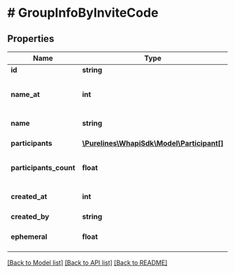 # # GroupInfoByInviteCode

## Properties

Name | Type | Description | Notes
------------ | ------------- | ------------- | -------------
**id** | **string** | Chat ID | [optional]
**name_at** | **int** | Group name change timestamp | [optional]
**name** | **string** | Group name | [optional]
**participants** | [**\Purelines\WhapiSdk\Model\Participant[]**](Participant.md) | Group participants | [optional]
**participants_count** | **float** | Group participants count | [optional]
**created_at** | **int** | Group creation timestamp | [optional]
**created_by** | **string** | Contact ID | [optional]
**ephemeral** | **float** | Group ephemeral timer | [optional]

[[Back to Model list]](../../README.md#models) [[Back to API list]](../../README.md#endpoints) [[Back to README]](../../README.md)
